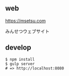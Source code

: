 web
---------

https://msetsu.com

みんせつウェブサイト


develop
----------

    $ npm install
    $ gulp server
    # => http://localhost:8080
